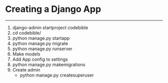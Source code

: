 # Creating a Django App
-----------------------

1. django-admin startproject codebible
2. cd codebible/
3. python manage.py startapp <app-name>
4. python manage.py migrate
5. python manage.py runserver
6. Make models
7. Add App config to settings
8. python manage.py makemigrations <app-name>
9. Create admin
    - python manage.py createsuperuser